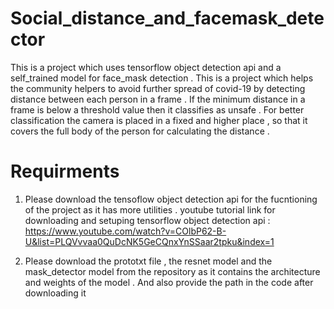 # Social_distance_and_facemask_detector


This is a project which uses tensorflow object detection api and a self_trained model for face_mask detection . This is a project which helps the community helpers to avoid further spread of covid-19 by detecting distance between each person in a frame . If the minimum distance in a frame is below a threshold value then it classifies as unsafe . For  better classification the camera is placed in a fixed and higher place , so that it covers the full body of the person for calculating the distance .

# Requirments

1. Please download the tensoflow object detection api for the fucntioning of the project as it has more utilities .
youtube tutorial link for downloading and setuping tensorflow object detection api : https://www.youtube.com/watch?v=COlbP62-B-U&list=PLQVvvaa0QuDcNK5GeCQnxYnSSaar2tpku&index=1

2. Please download the prototxt file , the resnet model and the mask_detector model from the repository as it contains the architecture and weights of the model . And also provide the path in the code after downloading it 




